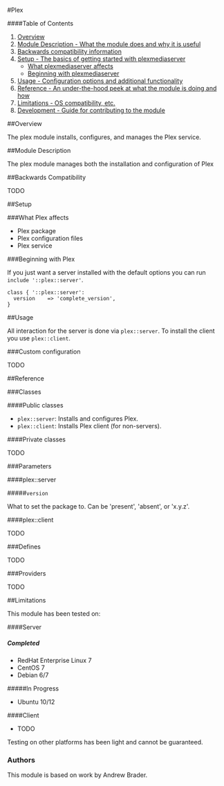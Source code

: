 #Plex

####Table of Contents

1. [Overview](#overview)
2. [Module Description - What the module does and why it is useful](#module-description)
3. [Backwards compatibility information](#backwards-compatibility)
4. [Setup - The basics of getting started with plexmediaserver](#setup)
    * [What plexmediaserver affects](#what-plexmediaserver-affects)
    * [Beginning with plexmediaserver](#beginning-with-plexmediaserver)
5. [Usage - Configuration options and additional functionality](#usage)
6. [Reference - An under-the-hood peek at what the module is doing and how](#reference)
7. [Limitations - OS compatibility, etc.](#limitations)
8. [Development - Guide for contributing to the module](#development)

##Overview

The plex module installs, configures, and manages the Plex service.

##Module Description

The plex module manages both the installation and configuration of Plex

##Backwards Compatibility

TODO

##Setup

###What Plex affects

* Plex package
* Plex configuration files
* Plex service

###Beginning with Plex

If you just want a server installed with the default options you can run
`include '::plex::server'`.  

```puppet
class { '::plex::server':
  version    => 'complete_version',
}
```

##Usage

All interaction for the server is done via `plex::server`.  To install the
client you use `plex::client`.

###Custom configuration

TODO

##Reference

###Classes

####Public classes
* `plex::server`: Installs and configures Plex.
* `plex::client`: Installs Plex client (for non-servers).

####Private classes

TODO

###Parameters

####plex::server

#####`version`

What to set the package to.  Can be 'present', 'absent', or 'x.y.z'.

####plex::client

TODO

###Defines

TODO

###Providers

TODO

##Limitations

This module has been tested on:

####Server

##### Completed

* RedHat Enterprise Linux 7
* CentOS 7
* Debian 6/7

#####In Progress

* Ubuntu 10/12

####Client

* TODO

Testing on other platforms has been light and cannot be guaranteed.

### Authors

This module is based on work by Andrew Brader.

